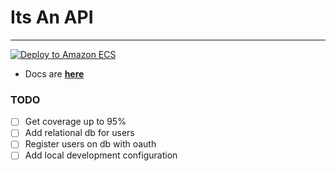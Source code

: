 
# Its An API #

---
[![Deploy to Amazon ECS](https://github.com/itsadeadh2/itsanapi/actions/workflows/deploy.yml/badge.svg)](https://github.com/itsadeadh2/itsanapi/actions/workflows/deploy.yml)


- Docs are **[here](https://itsadeadh2.github.io/commodore-docs/category/rest-api)**

### TODO
- [ ] Get coverage up to 95%
- [ ] Add relational db for users
- [ ] Register users on db with oauth
- [ ] Add local development configuration